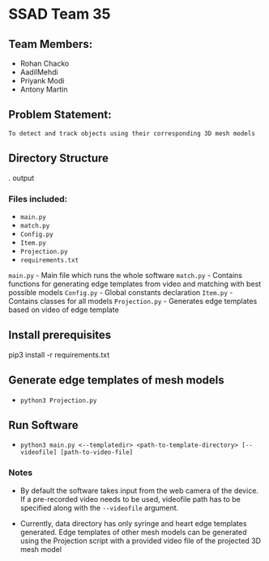 # SSAD Team 35

## Team Members:

- Rohan Chacko
- AadilMehdi
- Priyank Modi
- Antony Martin

## Problem Statement:

    To detect and track objects using their corresponding 3D mesh models

## Directory Structure

.
output

### Files included:

- `main.py`
- `match.py`
- `Config.py`
- `Item.py`
- `Projection.py`
- `requirements.txt`

`main.py` - Main file which runs the whole software
`match.py` - Contains functions for generating edge templates from video and matching with best possible models
`Config.py` - Global constants declaration
`Item.py` - Contains classes for all models
`Projection.py` - Generates edge templates based on video of edge template

## Install prerequisites

pip3 install -r requirements.txt

## Generate edge templates of mesh models

- `python3 Projection.py`

## Run Software

- `python3 main.py <--templatedir> <path-to-template-directory> [--videofile] [path-to-video-file]`

### Notes

- By default the software takes input from the web camera of the device. If a pre-recorded video needs to be used, videofile path has to be specified along with the `--videofile` argument.

- Currently, data directory has only syringe and heart edge templates generated. Edge templates of other mesh models can be generated using the Projection script with a provided video file of the projected 3D mesh model
